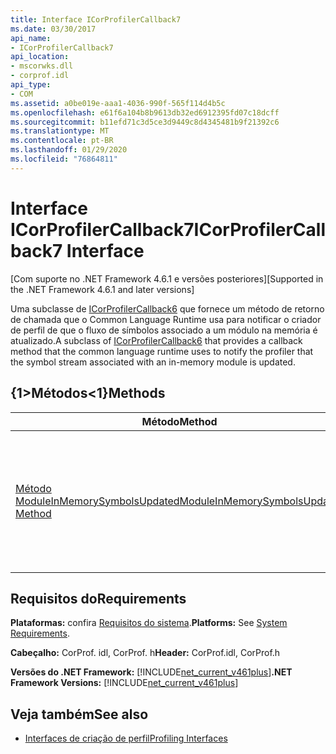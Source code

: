 ```yaml
---
title: Interface ICorProfilerCallback7
ms.date: 03/30/2017
api_name:
- ICorProfilerCallback7
api_location:
- mscorwks.dll
- corprof.idl
api_type:
- COM
ms.assetid: a0be019e-aaa1-4036-990f-565f114d4b5c
ms.openlocfilehash: e61f6a104b8b9613db32ed6912395fd07c18dcff
ms.sourcegitcommit: b11efd71c3d5ce3d9449c8d4345481b9f21392c6
ms.translationtype: MT
ms.contentlocale: pt-BR
ms.lasthandoff: 01/29/2020
ms.locfileid: "76864811"
---
```

# <a name="icorprofilercallback7-interface"></a><span data-ttu-id="00e18-102">Interface ICorProfilerCallback7</span><span class="sxs-lookup"><span data-stu-id="00e18-102">ICorProfilerCallback7 Interface</span></span>
<span data-ttu-id="00e18-103">[Com suporte no .NET Framework 4.6.1 e versões posteriores]</span><span class="sxs-lookup"><span data-stu-id="00e18-103">[Supported in the .NET Framework 4.6.1 and later versions]</span></span>  
  
 <span data-ttu-id="00e18-104">Uma subclasse de [ICorProfilerCallback6](icorprofilercallback6-interface.md) que fornece um método de retorno de chamada que o Common Language Runtime usa para notificar o criador de perfil de que o fluxo de símbolos associado a um módulo na memória é atualizado.</span><span class="sxs-lookup"><span data-stu-id="00e18-104">A subclass of [ICorProfilerCallback6](icorprofilercallback6-interface.md) that provides a callback method that the common language runtime uses to notify the profiler that the symbol stream associated with an in-memory module is updated.</span></span>  
  
## <a name="methods"></a><span data-ttu-id="00e18-105">{1&gt;Métodos&lt;1}</span><span class="sxs-lookup"><span data-stu-id="00e18-105">Methods</span></span>  
  
|<span data-ttu-id="00e18-106">Método</span><span class="sxs-lookup"><span data-stu-id="00e18-106">Method</span></span>|<span data-ttu-id="00e18-107">Descrição</span><span class="sxs-lookup"><span data-stu-id="00e18-107">Description</span></span>|  
|------------|-----------------|  
|[<span data-ttu-id="00e18-108">Método ModuleInMemorySymbolsUpdated</span><span class="sxs-lookup"><span data-stu-id="00e18-108">ModuleInMemorySymbolsUpdated Method</span></span>](icorprofilercallback7-moduleinmemorysymbolsupdated-method.md)|<span data-ttu-id="00e18-109">Notifica o criador de perfil de que o fluxo de símbolos associado a um módulo na memória é atualizado.</span><span class="sxs-lookup"><span data-stu-id="00e18-109">Notifies the profiler that the symbol stream associated with an in-memory module is updated.</span></span>|  
  
## <a name="requirements"></a><span data-ttu-id="00e18-110">Requisitos do</span><span class="sxs-lookup"><span data-stu-id="00e18-110">Requirements</span></span>  
 <span data-ttu-id="00e18-111">**Plataformas:** confira [Requisitos do sistema](../../../../docs/framework/get-started/system-requirements.md).</span><span class="sxs-lookup"><span data-stu-id="00e18-111">**Platforms:** See [System Requirements](../../../../docs/framework/get-started/system-requirements.md).</span></span>  
  
 <span data-ttu-id="00e18-112">**Cabeçalho:** CorProf. idl, CorProf. h</span><span class="sxs-lookup"><span data-stu-id="00e18-112">**Header:** CorProf.idl, CorProf.h</span></span>  
  
 <span data-ttu-id="00e18-113">**Versões do .NET Framework:** [!INCLUDE[net_current_v461plus](../../../../includes/net-current-v461plus-md.md)]</span><span class="sxs-lookup"><span data-stu-id="00e18-113">**.NET Framework Versions:** [!INCLUDE[net_current_v461plus](../../../../includes/net-current-v461plus-md.md)]</span></span>  
  
## <a name="see-also"></a><span data-ttu-id="00e18-114">Veja também</span><span class="sxs-lookup"><span data-stu-id="00e18-114">See also</span></span>

- [<span data-ttu-id="00e18-115">Interfaces de criação de perfil</span><span class="sxs-lookup"><span data-stu-id="00e18-115">Profiling Interfaces</span></span>](profiling-interfaces.md)
